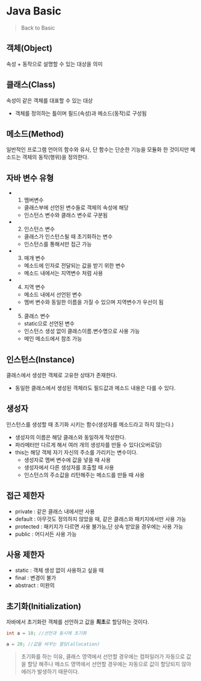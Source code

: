 # Java Basic
> Back to Basic
>
## 객체(Object)
속성 + 동작으로 설명할 수 있는 대상을 의미 

## 클래스(Class)
속성이 같은 객체를 대표할 수 있는 대상
- 객체를 정의하는 틀이며 필드(속성)과 메소드(동작)로 구성됨 

## 메소드(Method)
일반적인 프로그램 언어의 함수와 유사, 단 함수는 단순한 기능을 모듈화 한 것이지만 메소드는 객체의 동작(행위)을 정의한다.

## 자바 변수 유형
- 1. 멤버변수
    - 클래스부에 선언된 변수들로 객체의 속성에 해당
   - 인스턴스 변수와 클래스 변수로 구분됨 
- 2. 인스턴스 변수 
    - 클래스가 인스턴스될 때 초기화하는 변수
    - 인스턴스를 통해서만 접근 가능 
- 3. 매개 변수
    - 메소드에 인자로 전달되는 값을 받기 위한 변수
    - 메소드 내에서는 지역변수 처럼 사용
- 4. 지역 변수
    - 메소드 내에서 선언된 변수 
    - 멤버 변수와 동일한 이름을 가질 수 있으며 지역변수가 우선이 됨
- 5. 클래스 변수 
    - static으로 선언된 변수
    - 인스턴스 생성 없이 클래스이름.변수명으로 사용 가능
    - 메인 메소드에서 참조 가능
  
## 인스턴스(Instance)
클래스에서 생성한 객체로 고유한 상태가 존재한다.
- 동일한 클래스에서 생성된 객체라도 필드값과 메소드 내용은 다를 수 있다.

## 생성자 
인스턴스를 생성할 때 초기화 시키는 함수(생성자를 메소드라고 하지 않는다.)
- 생성자의 이름은 해당 클래스와 동일하게 작성한다.
- 파라메터만 다르게 해서 여러 개의 생성자를 만들 수 있다(오버로딩)
- this는 해당 객체 자기 자신의 주소를 가리키는 변수이다.
  - 생성자로 멤버 변수에 값을 넣을 때 사용
  - 생성자에서 다른 생성자를 호출할 때 사용
  - 인스턴스의 주소값을 리턴해주는 메소드를 만들 때 사용 

## 접근 제한자
- private : 같은 클래스 내에서만 사용
- default : 아무것도 정의하지 않았을 때, 같은 클래스와 패키지에서만 사용 가능
- protected : 패키지가 다르면 사용 불가능,단 상속 받았을 경우에는 사용 가능
- public : 어디서든 사용 가능 

## 사용 제한자
- static : 객체 생성 없이 사용하고 싶을 때
- final : 변경이 불가
- abstract : 미완의






## 초기화(Initialization)
자바에서 초기화란 객체를 선언하고 값을 **최초**로 할당하는 것이다.
```Java
int a = 10; //선언과 동시에 초기화
```

```Java
a = 20; //값을 바꾸는 할당(allocation)
```
> 초기화를 하는 이유, 클래스 영역에서 선언할 경우에는 컴파일러가 자동으로 값을 할당 해주나 메소드 영역에서 선언할 경우에는 자동으로 값이 할당되지 않아 에러가 발생하기 때문이다.



